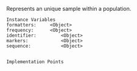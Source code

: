 Represents an unique sample within a population.

    Instance Variables
	formatters:		<Object>
	frequency:		<Object>
	identifier:			<Object>
	markers:			<Object>
	sequence:			<Object>


    Implementation Points
